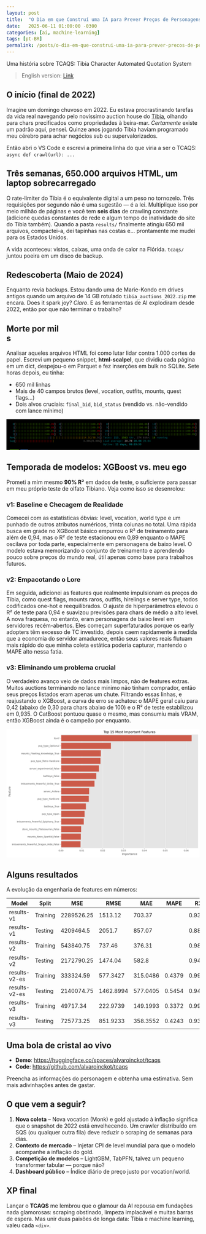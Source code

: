 ```yaml
---
layout: post
title:  "O Dia em que Construí uma IA para Prever Preços de Personagens de Tibia"
date:   2025-06-11 01:00:00 -0300
categories: [ai, machine-learning]
tags: [pt-BR]
permalink: /posts/o-dia-em-que-construi-uma-ia-para-prever-precos-de-personagens-de-tibia
---
```


Uma história sobre TCAQS: Tibia Character Automated Quotation System

> English version: [Link](https://www.alvaroinckot.com/posts/the-day-i-built-an-ai-to-predict-tibia-character-prices)

## O início (final de 2022)

Imagine um domingo chuvoso em 2022. Eu estava procrastinando tarefas da vida real navegando pelo novíssimo auction house do [Tibia](https://www.tibia.com/news/?subtopic=latestnews), olhando para chars precificados como propriedades à beira-mar. _Certamente_ existe um padrão aqui, pensei. Quinze anos jogando Tibia haviam programado meu cérebro para achar negócios sub ou supervalorizados.

Então abri o VS Code e escrevi a primeira linha do que viria a ser o TCAQS: `async def crawl(url): ...`  

## Três semanas, 650.000 arquivos HTML, um laptop sobrecarregado

O rate-limiter do Tibia é o equivalente digital a um peso no tornozelo. Três requisições por segundo não é uma sugestão — é a lei. Multiplique isso por meio milhão de páginas e você tem **seis dias** de crawling constante (adicione quedas constantes de rede e algum tempo de inatividade do site do Tibia também). Quando a pasta `results/` finalmente atingiu 650 mil arquivos, compactei-a, dei tapinhas nas costas e... prontamente me mudei para os Estados Unidos.

A vida aconteceu: vistos, caixas, uma onda de calor na Flórida. `tcaqs/` juntou poeira em um disco de backup.

## Redescoberta (Maio de 2024)

Enquanto revia backups. Estou dando uma de Marie-Kondo em drives antigos quando um arquivo de 14 GB rotulado `tibia_auctions_2022.zip` me encara. Does it spark joy? _Claro_. E as ferramentas de AI explodiram desde 2022, então por que não terminar o trabalho?

## Morte por mil <div>s

Analisar aqueles arquivos HTML foi como lutar lidar contra 1.000 cortes de papel. Escrevi um pequeno snippet, **html-scalpel**, que dividiu cada página em um dict, despejou-o em Parquet e fez inserções em bulk no SQLite. Sete horas depois, eu tinha:

- 650 mil linhas
- Mais de 40 campos brutos (level, vocation, outfits, mounts, quest flags...)
- Dois alvos cruciais: `final_bid`, `bid_status` (vendido vs. não-vendido com lance mínimo)

![cpu goes brrrr](https://github.com/alvaroinckot/tcaqs/blob/main/assets/cpu-usage-result.png?raw=true)

## Temporada de modelos: XGBoost vs. meu ego

Prometi a mim mesmo **90% R²** em dados de teste, o suficiente para passar em meu próprio teste de olfato Tibiano. Veja como isso se desenrolou:

### v1: Baseline e Checagem de Realidade

Comecei com as estatísticas óbvias: level, vocation, world type e um punhado de outros atributos numéricos, trinta colunas no total. Uma rápida busca em grade no XGBoost básico empurrou o R² de treinamento para além de 0,94, mas o R² de teste estacionou em 0,89 enquanto o MAPE oscilava por toda parte, especialmente em personagens de baixo level. O modelo estava memorizando o conjunto de treinamento e aprendendo pouco sobre preços do mundo real, útil apenas como base para trabalhos futuros.

### v2: Empacotando o Lore

Em seguida, adicionei as features que realmente impulsionam os preços do Tibia, como quest flags, mounts raros, outfits, hirelings e server type, todos codificados one-hot e reequilibrados. O ajuste de hiperparâmetros elevou o R² de teste para 0,94 e suavizou previsões para chars de médio a alto level. A nova fraquesa, no entanto, eram personagens de baixo level em servidores recém-abertos. Eles começam superfaturados porque os early adopters têm excesso de TC investido, depois caem rapidamente à medida que a economia do servidor amadurece, então seus valores reais flutuam mais rápido do que minha coleta estática poderia capturar, mantendo o MAPE alto nessa fatia.

### v3: Eliminando um problema crucial

O verdadeiro avanço veio de dados mais limpos, não de features extras. Muitos auctions terminando no lance mínimo não tinham comprador, então seus preços listados eram apenas um chute. Filtrando essas linhas, e reajustando o XGBoost, a curva de erro se achatou: o MAPE geral caiu para 0,42 (abaixo de 0,30 para chars abaixo de 100) e o R² de teste estabilizou em 0,935. O CatBoost pontuou quase o mesmo, mas consumiu mais VRAM, então XGBoost ainda é o campeão por enquanto.

![Top Features](https://github.com/alvaroinckot/tcaqs/blob/main/assets/top-features.png?raw=true)

## Alguns resultados

A evolução da engenharia de features em números:

| Model       | Split    | MSE        | RMSE     | MAE      | MAPE   | R2     | Explained_Variance|
|-------------|----------|------------|----------|----------|--------|--------|-------------------|
| results-v1  | Training | 2289526.25 | 1513.12  | 703.37   |        | 0.9393 |                   |
| results-v1  | Testing  | 4209464.5  | 2051.7   | 857.07   |        | 0.8874 |                   |
| results-v2  | Training | 543840.75  | 737.46   | 376.31   |        | 0.9856 |                   |
| results-v2  | Testing  | 2172790.25 | 1474.04  | 582.8    |        | 0.9419 |                   |
| results-v2-es | Training | 333324.59 | 577.3427 | 315.0486 | 0.4379 | 0.9912 | 0.9912           |
| results-v2-es | Testing  | 2140074.75 | 1462.8994 | 577.0405 | 0.5454 | 0.9427 | 0.9427         |
| results-v3  | Training | 49717.34   | 222.9739 | 149.1993 | 0.3372 | 0.9954 | 0.9954            |
| results-v3  | Testing  | 725773.25  | 851.9233 | 358.3552 | 0.4243 | 0.9349 | 0.9349            |

## Uma bola de cristal ao vivo

- **Demo**: <https://huggingface.co/spaces/alvaroinckot/tcaqs>  
- **Code**: <https://github.com/alvaroinckot/tcaqs>

Preencha as informações do personagem e obtenha uma estimativa. Sem mais adivinhações antes de gastar.

## O que vem a seguir?

1. **Nova coleta** – Nova vocation (Monk) e gold ajustado à inflação significa que o snapshot de 2022 está envelhecendo. Um crawler distribuído em SQS (ou qualquer outra fila) deve reduzir o scraping de semanas para dias.
2. **Contexto de mercado** – Injetar CPI de level mundial para que o modelo acompanhe a inflação do gold.
3. **Competição de modelos** – LightGBM, TabPFN, talvez um pequeno transformer tabular — porque não?
4. **Dashboard público** – Índice diário de preço justo por vocation/world.

## XP final

Lançar o **TCAQS** me lembrou que o glamour da AI repousa em fundações nada glamorosas: scraping obstinado, limpeza implacável e muitas barras de espera. Mas unir duas paixões de longa data: Tibia e machine learning, valeu cada `<div>`.

